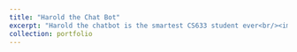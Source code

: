 ```yaml
---
title: "Harold the Chat Bot"
excerpt: "Harold the chatbot is the smartest CS633 student ever<br/><img src='./files/site.png'>"
collection: portfolio
---
```


